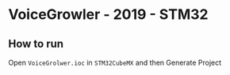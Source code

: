 # VoiceGrowler - 2019 - STM32
## How to run
Open `VoiceGrolwer.ioc` in `STM32CubeMX` and then Generate Project